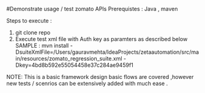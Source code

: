 #Demonstrate usage / test zomato APIs 
Prerequistes : 
Java , maven 

Steps to execute :
1) git clone repo
2) Execute test xml file with Auth key as paramters as described below SAMPLE :
mvn install -DsuiteXmlFile=/Users/gauravmehta/IdeaProjects/zetaautomation/src/main/resources/zomato_regression_suite.xml -Dkey=4bd8b592e55054458e37c284ae9459f1


NOTE: 
This is a basic framework design basic flows are covered ,however  new tests / scenrios  can be extensively added with much ease . 
